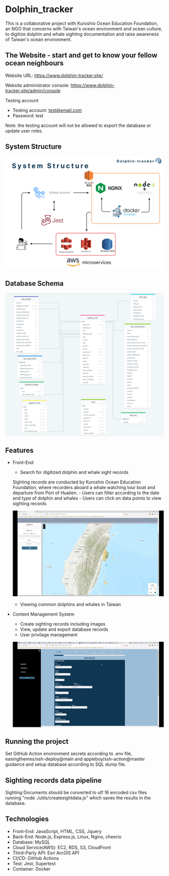 # Dolphin_tracker
This is a collaborative project with Kuroshio Ocean Education Foundation, an NGO that concerns with Taiwan's ocean 
environment and ocean culture, to digitize dolphin and whale sighting documentation and raise awareness of Taiwan's ocean environment.

## The Website - start and get to know your fellow ocean neighbours

Website URL: https://www.dolphin-tracker.site/

Website administrator console: https://www.dolphin-tracker.site/admin/console

Testing account

- Testing account: test@email.com
- Password: test

Note: the testing account will not be allowed to export the database or update user roles. 

## System Structure

![System structure image](/readme_assets/system_structure_0728.png)

## Database Schema
![Database design image](/readme_assets/database_design_0728.png)

## Features
- Front-End 
    - Search for digitized dolphin and whale sight records 
    
    Sighting records are conducted by Kuroshio Ocean Education Foundation, where recorders aboard a whale watching tour boat and departure from Port of Hualien.
        - Users can filter according to the date and type of dolphin and whales
        - Users can click on data points to view sighting records

    ![search sight record video](readme_assets/search_sighting_records_0728.gif)
    - Viewing common dolphins and whales in Taiwan 

- Content Management System
    - Create sighting records including images
    - View, update and export database records
    - User privilage management 

    ![content management system video](readme_assets/content_management_system_0728.gif)

## Running the project 
Set GitHub Action environment secrets according to .env file, easingthemes/ssh-deploy@main and appleboy/ssh-action@master guidance and setup database according to SQL dump file.

## Sighting records data pipeline  
Sighting Documents should be converted to utf 16 encoded csv files running "node ./utils/createsightdata.js" which 
saves the results in the database.

## Technologies
- Front-End: JavaScript, HTML, CSS, Jquery   
- Back-End: Node.js, Express.js, Linux, Nginx, cheerio
- Database: MySQL
- Cloud Service(AWS): EC2, RDS, S3, CloudFront
- Third-Party API: Esri ArcGIS API
- CI/CD: GitHub Actions
- Test: Jest, Supertest
- Container: Docker
